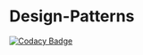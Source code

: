 # Design-Patterns
[![Codacy Badge](https://api.codacy.com/project/badge/Grade/1e864bedcb3149008aee2db6e80ea457)](https://app.codacy.com/gh/NicoMedula/Design-Patterns?utm_source=github.com&utm_medium=referral&utm_content=NicoMedula/Design-Patterns&utm_campaign=Badge_Grade)